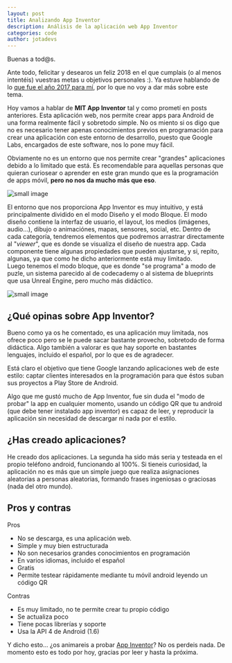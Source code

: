 ```yaml
---
layout: post
title: Analizando App Inventor
description: Análisis de la aplicación web App Inventor
categories: code
author: jotadevs
---
```


Buenas a tod@s.

Ante todo, felicitar y desearos un feliz 2018 en el que cumplais (o al menos intentéis) vuestras metas u objetivos personales :). Ya estuve hablando de lo [que fue el año 2017 para mí](https://thindev.wordpress.com/2017/12/31/feliz-ano-nuevo/), por lo que no voy a dar más sobre este tema.

Hoy vamos a hablar de **MIT App Inventor** tal y como prometí en posts anteriores. Esta aplicación web, nos permite crear apps para Android de una forma realmente fácil y sobretodo simple. No os miento si os digo que no es necesario tener apenas conocimientos previos en programación para crear una aplicación con este entorno de desarrollo, puesto que Google Labs, encargados de este software, nos lo pone muy fácil.

Obviamente no es un entorno que nos permite crear "grandes" aplicaciones debido a lo limitado que está. Es recomendable para aquellas personas que quieran curiosear o aprender en este gran mundo que es la programación de apps móvil, **pero no nos da mucho más que eso**.

![small image]({{site.baseurl}}/images/appinventor_1.png)

El entorno que nos proporciona App Inventor es muy intuitivo, y está principalmente dividido en el modo Diseño y el modo Bloque. El modo diseño contiene la interfaz de usuario, el layout, los medios (imágenes, audio...), dibujo o animaciónes, mapas, sensores, social, etc. Dentro de cada categoría, tendremos elementos que podremos arrastrar directamente al "_viewer_", que es donde se visualiza el diseño de nuestra app. Cada componente tiene algunas propiedades que pueden ajustarse, y si, repito, algunas, ya que como he dicho anteriormente está muy limitado.  
Luego tenemos el modo bloque, que es donde "se programa" a modo de puzle, un sistema parecido al de codecademy o al sistema de blueprints que usa Unreal Engine, pero mucho más didáctico.

![small image]({{site.baseurl}}/images/appinventor_2.png)

## ¿Qué opinas sobre App Inventor?

Bueno como ya os he comentado, es una aplicación muy limitada, nos ofrece poco pero se le puede sacar bastante provecho, sobretodo de forma didáctica. Algo también a valorar es que hay soporte en bastantes lenguajes, incluido el español, por lo que es de agradecer.

Está claro el objetivo que tiene Google lanzando aplicaciones web de este estilo: captar clientes interesados en la programación para que éstos suban sus proyectos a Play Store de Android.

Algo que me gustó mucho de App Inventor, fue sin duda el "modo de probar" la app en cualquier momento, usando un código QR que tu android (que debe tener instalado app inventor) es capaz de leer, y reproducir la aplicación sin necesidad de descargar ni nada por el estilo.

## ¿Has creado aplicaciones?

He creado dos aplicaciones. La segunda ha sido más seria y testeada en el propio teléfono android, funcionando al 100%. Si tieneis curiosidad, la aplicación no es más que un simple juego que realiza asignaciones aleatorias a personas aleatorias, formando frases ingeniosas o graciosas (nada del otro mundo).

## Pros y contras

Pros

-   No se descarga, es una aplicación web.
-   Simple y muy bien estructurada
-   No son necesarios grandes conocimientos en programación
-   En varios idiomas, incluido el español
-   Gratis
-   Permite testear rápidamente mediante tu móvil android leyendo un código QR

Contras

-   Es muy limitado, no te permite crear tu propio código
-   Se actualiza poco
-   Tiene pocas librerías y soporte
-   Usa la API 4 de Android (1.6)

Y dicho esto... ¿os animareis a probar [App Inventor](http://ai2.appinventor.mit.edu/)? No os perdeis nada. De momento esto es todo por hoy, gracias por leer y hasta la próxima.
